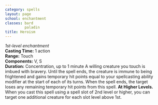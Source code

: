 ```yaml
---
category: spells
layout: page
school: enchantment
classes: bard
         paladin
title: Heroism 
---
```

_1st-level enchantment_    
**Casting Time:** 1 action    
**Range:** Touch    
**Components:** V, S    
**Duration:** Concentration, up to 1 minute 
A willing creature you touch is imbued with bravery. Until the spell ends, the creature is immune to being frightened and gains temporary hit points equal to your spellcasting ability modifier at the start of each of its turns. When the spell ends, the target loses any remaining temporary hit points from this spell. 
**At Higher Levels.** When you cast this spell using a spell slot of 2nd level or higher, you can target one additional creature for each slot level above 1st. 